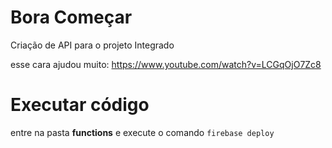 # Bora Começar

Criação de API para o projeto Integrado

esse cara ajudou muito: https://www.youtube.com/watch?v=LCGqOjO7Zc8

# Executar código
entre na pasta **functions** e execute o comando `firebase deploy`
